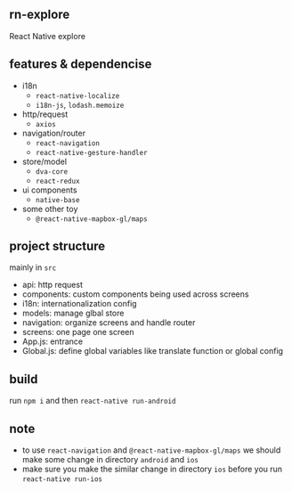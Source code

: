 ## rn-explore
React Native explore

## features & dependencise
- i18n
  - `react-native-localize`
  - `i18n-js`, `lodash.memoize`
- http/request
  - `axios`
- navigation/router
  - `react-navigation`
  - `react-native-gesture-handler`
- store/model
  - `dva-core`
  - `react-redux`
- ui components
  - `native-base`
- some other toy
  - `@react-native-mapbox-gl/maps`

## project structure
mainly in `src`  
- api: http request
- components: custom components being used across screens
- i18n: internationalization config
- models: manage glbal store
- navigation: organize screens and handle router
- screens: one page one screen
- App.js: entrance
- Global.js: define global variables like translate function or global config

## build
run `npm i` and then `react-native run-android`  

## note
- to use `react-navigation` and `@react-native-mapbox-gl/maps` we should make some change in directory `android` and `ios`  
- make sure you make the similar change in directory `ios` before you run  `react-native run-ios`  
